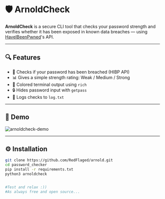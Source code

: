 # 🛡️ ArnoldCheck

**ArnoldCheck** is a secure CLI tool that checks your password strength and verifies whether it has been exposed in known data breaches — using [HaveIBeenPwned](https://haveibeenpwned.com/)'s API.

---

## 🔍 Features

- 🚨 Checks if your password has been breached (HIBP API)
- 📊 Gives a simple strength rating: Weak / Medium / Strong
- 🎨 Colored terminal output using `rich`
- 🔒 Hides password input with `getpass`
- 📁 Logs checks to `log.txt`

---

## 🧪 Demo

![arnoldcheck-demo](https://via.placeholder.com/700x200?text=Demo+GIF+or+Screenshot)

---

## ⚙️ Installation

```bash
git clone https://github.com/RedFlaged/arnold.git
cd password_checker
pip install -r requirements.txt
python3 arnoldcheck


#Test and relax :))
#As always free and open source...
